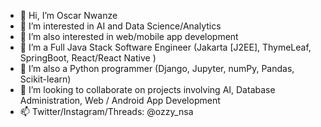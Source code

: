 - 👋 Hi, I’m Oscar Nwanze
- 👀 I’m interested in AI and Data Science/Analytics
- 👀 I’m also interested in web/mobile app development
- 🌱 I’m a Full Java Stack Software Engineer (Jakarta [J2EE], ThymeLeaf, SpringBoot, React/React Native )
- 🌱 I’m also a Python programmer (Django, Jupyter, numPy, Pandas, Scikit-learn)
- 💞️ I’m looking to collaborate on projects involving AI, Database Administration, Web / Android App Development
- 📫 Twitter/Instagram/Threads: @ozzy_nsa

<!---
scar-06/scar-06 is a ✨ special ✨ repository because its `README.md` (this file) appears on your GitHub profile.
You can click the Preview link to take a look at your changes.
--->
